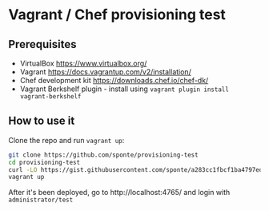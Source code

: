 # Vagrant / Chef provisioning test

## Prerequisites

* VirtualBox https://www.virtualbox.org/
* Vagrant https://docs.vagrantup.com/v2/installation/
* Chef development kit https://downloads.chef.io/chef-dk/
* Vagrant Berkshelf plugin - install using ```vagrant plugin install vagrant-berkshelf```


## How to use it

Clone the repo and run ```vagrant up```:

```bash
git clone https://github.com/sponte/provisioning-test
cd provisioning-test
curl -LO https://gist.githubusercontent.com/sponte/a283cc1fbcf1ba4797ed/raw/bddf6d54d7a51e44e5151ded22b9635e45e2e0da/.secret
vagrant up
```

After it's been deployed, go to http://localhost:4765/ and login with ```administrator/test```

